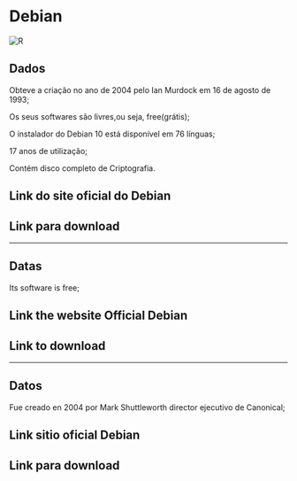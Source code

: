 # Debian


![R](https://github.com/user-attachments/assets/ce25a594-de73-4912-938a-353332d177a1)


## Dados

<p>Obteve a criação no ano de 2004 pelo Ian Murdock em 16 de agosto de 1993;</p>
<p></p>
<p>Os seus softwares são livres,ou seja, free(grátis);</p>
<p>O instalador do Debian 10 está disponível em 76 línguas;</p>
<p> 17 anos de utilização;</p>
<p>Contém disco completo de Criptografia.</p>

## Link do site oficial do Debian



## Link para download



 
--------------------------------------------------------------------------------------------------------------------------------
##  Datas


<p></p>

<p></p>

<p>Its software is free;</p>

<p></p>

<p></p>

<p></p>

 
## Link the website Official Debian



 ## Link to download 


--------------------------------------------------------------------------------------------------------------------------------

## Datos


<p>Fue creado en 2004 por Mark Shuttleworth director ejecutivo de Canonical;</p>




## Link sitio oficial Debian




 ## Link para download 

